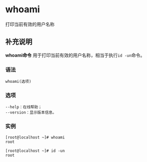 # whoami

打印当前有效的用户名称

## 补充说明

**whoami命令** 用于打印当前有效的用户名称，相当于执行`id -un`命令。

### 语法

```text
whoami(选项)
```

### 选项

```text
--help：在线帮助；
--version：显示版本信息。
```

### 实例

```text
[root@localhost ~]# whoami
root

[root@localhost ~]# id -un
root
```


